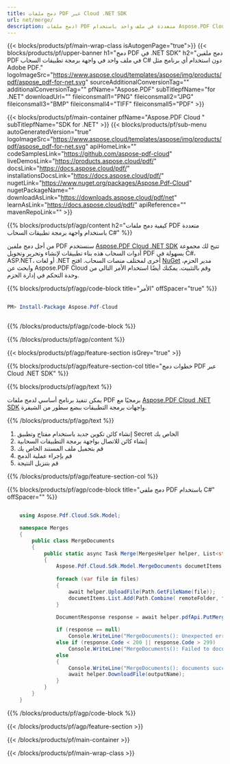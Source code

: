 ```yaml
---
title: دمج ملفات PDF عبر Cloud .NET SDK
url: net/merge/
description: ادمج ملفات PDF متعددة في ملف واحد باستخدام Aspose.PDF Cloud SDK لـ .NET. اجمع المستندات بسلاسة عبر REST API.
---
```


{{< blocks/products/pf/main-wrap-class isAutogenPage="true">}}
{{< blocks/products/pf/upper-banner h1="دمج PDF في .NET SDK" h2="دمج ملفين PDF في ملف واحد في واجهة برمجة تطبيقات السحاب C# دون استخدام أي برنامج مثل Adobe PDF." logoImageSrc="https://www.aspose.cloud/templates/aspose/img/products/pdf/aspose_pdf-for-net.svg" sourceAdditionalConversionTag="" additionalConversionTag="" pfName="Aspose.PDF" subTitlepfName="for .NET" downloadUrl="" fileiconsmall1="PNG" fileiconsmall2="JPG" fileiconsmall3="BMP" fileiconsmall4="TIFF" fileiconsmall5="PDF" >}}

{{< blocks/products/pf/main-container pfName="Aspose.PDF Cloud " subTitlepfName="SDK for .NET" >}}
{{< blocks/products/pf/sub-menu autoGeneratedVersion="true" logoImageSrc="https://www.aspose.cloud/templates/aspose/img/products/pdf/aspose_pdf-for-net.svg" apiHomeLink="" codeSamplesLink="https://github.com/aspose-pdf-cloud" liveDemosLink="https://products.aspose.cloud/pdf/" docsLink="https://docs.aspose.cloud/pdf/" installationsDocsLink="https://docs.aspose.cloud/pdf/" nugetLink="https://www.nuget.org/packages/Aspose.Pdf-Cloud" nugetPackageName="" downloadAsLink="https://downloads.aspose.cloud/pdf/net" learnAsLink="https://docs.aspose.cloud/pdf/" apiReference="" mavenRepoLink="" >}}

{{% blocks/products/pf/agp/content h2="كيفية دمج ملفات PDF متعددة باستخدام واجهة برمجة تطبيقات السحاب C#" %}}

من أجل دمج ملفين PDF سنستخدم
[Aspose.PDF Cloud .NET SDK](https://products.aspose.cloud/pdf/net/)
تتيح لك مجموعة أدوات السحاب هذه بناء تطبيقات لإنشاء وتحرير وتحويل PDF بسهولة في C#، ASP.NET، أو لغات .NET أخرى لمختلف منصات السحاب. افتح
[NuGet](https://www.nuget.org/packages/Aspose.Pdf-Cloud)
مدير الحزم، وابحث عن
Aspose.PDF Cloud
وقم بالتثبيت. يمكنك أيضًا استخدام الأمر التالي من وحدة التحكم في إدارة الحزم.

{{% blocks/products/pf/agp/code-block title="الأمر" offSpacer="true" %}}

```powershell

PM> Install-Package Aspose.Pdf-Cloud 



```

{{% /blocks/products/pf/agp/code-block %}}

{{% /blocks/products/pf/agp/content %}}

{{< blocks/products/pf/agp/feature-section isGrey="true" >}}

{{% blocks/products/pf/agp/feature-section-col title="خطوات دمج PDF عبر Cloud .NET SDK" %}}

{{% blocks/products/pf/agp/text %}}

يمكن تنفيذ برنامج أساسي لدمج ملفات PDF برمجيًا مع
[Aspose.PDF Cloud .NET SDK](https://products.aspose.cloud/pdf/net/)
واجهات برمجة التطبيقات ببضع سطور من الشيفرة.

{{% /blocks/products/pf/agp/text %}}

1. إنشاء كائن تكوين جديد باستخدام مفتاح وتطبيق Secret الخاص بك
1. إنشاء كائن للاتصال بواجهة برمجة التطبيقات السحابية
1. قم بتحميل ملف المستند الخاص بك
1. قم بإجراء عملية الدمج
1. قم بتنزيل النتيجة

{{% /blocks/products/pf/agp/feature-section-col %}}

{{% blocks/products/pf/agp/code-block title="دمج ملفي PDF باستخدام C#" offSpacer="" %}}

```cs

    using Aspose.Pdf.Cloud.Sdk.Model;

    namespace Merges
    {
        public class MergeDocuments
        {
            public static async Task Merge(MergesHelper helper, List<string> files, string outputName, string remoteFolder)
            {
                Aspose.Pdf.Cloud.Sdk.Model.MergeDocuments documetItems = new(new List<string>());
    
                foreach (var file in files)
                {
                    await helper.UploadFile(Path.GetFileName(file));
                    documetItems.List.Add(Path.Combine( remoteFolder, file));
                }
    
                DocumentResponse response = await helper.pdfApi.PutMergeDocumentsAsync(outputName, documetItems, folder: remoteFolder);

                if (response == null)
                    Console.WriteLine("MergeDocuments(): Unexpected error!");
                else if (response.Code < 200 || response.Code > 299)
                    Console.WriteLine("MergeDocuments(): Failed to documents.");
                else
                {
                    Console.WriteLine("MergeDocuments(): documents successfully merged to '{0}' file.", outputName);
                    await helper.DownloadFile(outputName);
                }
            }
        }
    }
```

{{% /blocks/products/pf/agp/code-block %}}

{{< /blocks/products/pf/agp/feature-section >}}

{{< /blocks/products/pf/main-container >}}

{{< /blocks/products/pf/main-wrap-class >}}
